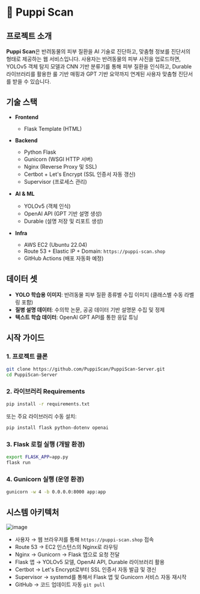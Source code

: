 # 🐶 Puppi Scan

## 프로젝트 소개

**Puppi Scan**은 반려동물의 피부 질환을 AI 기술로 진단하고, 맞춤형 정보를 진단서의 형태로 제공하는 웹 서비스입니다. 사용자는 반려동물의 피부 사진을 업로드하면, YOLOv5 객체 탐지 모델과 CNN 기반 분류기를 통해 피부 질환을 인식하고, Durable 라이브러리를 활용한 룰 기반 매핑과 GPT 기반 요약까지 연계된 사용자 맞춤형 진단서를 받을 수 있습니다.

## 기술 스택

* **Frontend**

  * Flask Template (HTML)
* **Backend**

  * Python Flask
  * Gunicorn (WSGI HTTP 서버)
  * Nginx (Reverse Proxy 및 SSL)
  * Certbot + Let's Encrypt (SSL 인증서 자동 갱신)
  * Supervisor (프로세스 관리)
* **AI & ML**

  * YOLOv5 (객체 인식)
  * OpenAI API (GPT 기반 설명 생성)
  * Durable (설명 저장 및 리포트 생성)
* **Infra**

  * AWS EC2 (Ubuntu 22.04)
  * Route 53 + Elastic IP + Domain: `https://puppi-scan.shop`
  * GitHub Actions (배포 자동화 예정)

## 데이터 셋

* **YOLO 학습용 이미지**: 반려동물 피부 질환 종류별 수집 이미지 (클래스별 수동 라벨링 포함)
* **질병 설명 데이터**: 수의학 논문, 공공 데이터 기반 설명문 수집 및 정제
* **텍스트 학습 데이터**: OpenAI GPT API를 통한 응답 튜닝

## 시작 가이드

### 1. 프로젝트 클론

```bash
git clone https://github.com/PuppiScan/PuppiScan-Server.git
cd PuppiScan-Server
```

### 2. 라이브러리 Requirements

```bash
pip install -r requirements.txt
```

또는 주요 라이브러리 수동 설치:

```bash
pip install flask python-dotenv openai
```

### 3. Flask 로컬 실행 (개발 환경)

```bash
export FLASK_APP=app.py
flask run
```

### 4. Gunicorn 실행 (운영 환경)

```bash
gunicorn -w 4 -b 0.0.0.0:8000 app:app
```

## 시스템 아키텍처

![image](https://github.com/user-attachments/assets/5d1feca0-aa75-4018-9d8d-23cd0e2f64bb)

* 사용자 → 웹 브라우저를 통해 `https://puppi-scan.shop` 접속
* Route 53 → EC2 인스턴스의 Nginx로 라우팅
* Nginx → Gunicorn → Flask 앱으로 요청 전달
* Flask 앱 → YOLOv5 모델, OpenAI API, Durable 라이브러리 활용
* Certbot → Let's Encrypt로부터 SSL 인증서 자동 발급 및 갱신
* Supervisor → systemd를 통해서 Flask 앱 및 Gunicorn 서비스 자동 재시작
* GitHub → 코드 업데이트 자동 `git pull`
